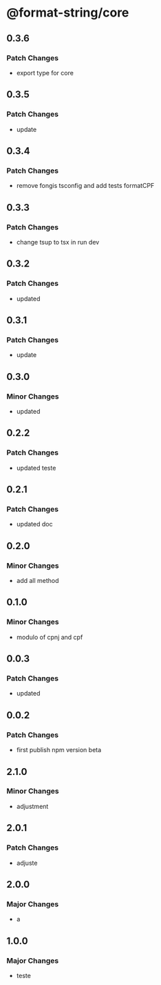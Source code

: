 # @format-string/core

## 0.3.6

### Patch Changes

- export type for core

## 0.3.5

### Patch Changes

- update

## 0.3.4

### Patch Changes

- remove fongis tsconfig and add tests formatCPF

## 0.3.3

### Patch Changes

- change tsup to tsx in run dev

## 0.3.2

### Patch Changes

- updated

## 0.3.1

### Patch Changes

- update

## 0.3.0

### Minor Changes

- updated

## 0.2.2

### Patch Changes

- updated teste

## 0.2.1

### Patch Changes

- updated doc

## 0.2.0

### Minor Changes

- add all method

## 0.1.0

### Minor Changes

- modulo of cpnj and cpf

## 0.0.3

### Patch Changes

- updated

## 0.0.2

### Patch Changes

- first publish npm version beta

## 2.1.0

### Minor Changes

- adjustment

## 2.0.1

### Patch Changes

- adjuste

## 2.0.0

### Major Changes

- a

## 1.0.0

### Major Changes

- teste
